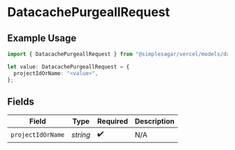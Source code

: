 # DatacachePurgeallRequest

## Example Usage

```typescript
import { DatacachePurgeallRequest } from "@simplesagar/vercel/models/datacachepurgeallop.js";

let value: DatacachePurgeallRequest = {
  projectIdOrName: "<value>",
};
```

## Fields

| Field              | Type               | Required           | Description        |
| ------------------ | ------------------ | ------------------ | ------------------ |
| `projectIdOrName`  | *string*           | :heavy_check_mark: | N/A                |